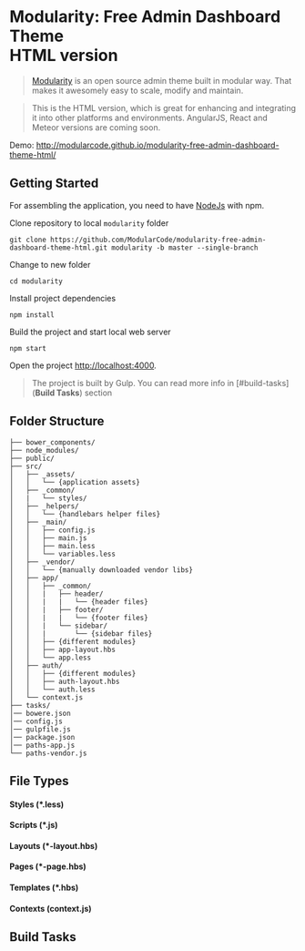 # Modularity: Free Admin Dashboard Theme <br/>  HTML version

> [Modularity](http://modularcode.github.io/modularity-free-admin-dashboard-theme-html/) is an open source admin theme
> built in modular way. That makes it awesomely easy to scale, modify and maintain.

> This is the HTML version, which is great for enhancing and integrating it into other platforms and environments. 
> AngularJS, React and Meteor versions are coming soon.

Demo: http://modularcode.github.io/modularity-free-admin-dashboard-theme-html/

## Getting Started

For assembling the application, you need to have [NodeJs](https://nodejs.org/en/) with npm.

Clone repository to local `modularity` folder
```
git clone https://github.com/ModularCode/modularity-free-admin-dashboard-theme-html.git modularity -b master --single-branch 
```

Change to new folder
```
cd modularity
```

Install project dependencies 
```
npm install
```

Build the project and start local web server
```
npm start
```

Open the project [http://localhost:4000](http://localhost:4000).

> The project is built by Gulp. You can read more info in [#build-tasks](**Build Tasks**) section

## Folder Structure

```
├── bower_components/       
├── node_modules/                   
├── public/                  
├── src/    
│   ├── _assets/   
│   │   └── {application assets}
│   ├── _common/   
│   |   └── styles/
│   ├── _helpers/   
│   │   └── {handlebars helper files}
│   ├── _main/   
│   │   ├── config.js
│   │   ├── main.js
│   │   ├── main.less
│   │   └── variables.less
│   ├── _vendor/   
│   │   └── {manually downloaded vendor libs}
│   ├── app/   
│   │   ├── _common/
│   │   |   ├── header/
│   │   |   |   └── {header files}
│   │   |   ├── footer/
│   │   |   |   └── {footer files}
│   │   |   └── sidebar/
│   │   |       └── {sidebar files}
│   │   ├── {different modules}
│   │   ├── app-layout.hbs
│   │   └── app.less
│   ├── auth/   
│   │   ├── {different modules}
│   │   ├── auth-layout.hbs
│   │   └── auth.less
│   └── context.js
├── tasks/    
│── bowere.json
│── config.js
│── gulpfile.js
│── package.json
│── paths-app.js
└── paths-vendor.js
```

## File Types

#### Styles (*.less)

#### Scripts (*.js)

#### Layouts (*-layout.hbs)

#### Pages (*-page.hbs)

#### Templates (*.hbs)

#### Contexts (context.js)

## Build Tasks
